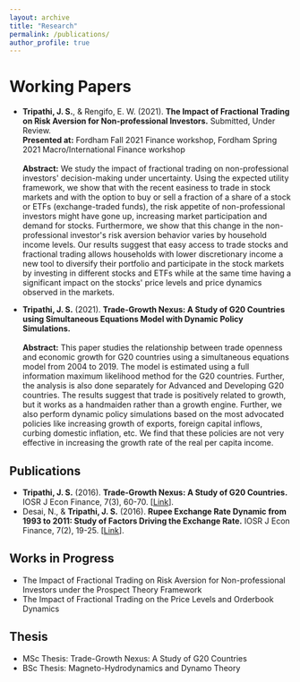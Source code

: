 ```yaml
---
layout: archive
title: "Research"
permalink: /publications/
author_profile: true
---
```

Working Papers
=====
- **Tripathi, J. S.**, & Rengifo, E. W. (2021). **The Impact of Fractional Trading on Risk Aversion for Non-professional Investors.** Submitted, Under Review. <br>
**Presented at:** Fordham Fall 2021 Finance workshop, Fordham Spring 2021 Macro/International Finance workshop <br> <br>
**Abstract:** We study the impact of fractional trading on non-professional investors' decision-making under uncertainty. Using the expected utility framework, we show that with the recent easiness to trade in stock markets and with the option to buy or sell a fraction of a share of a stock or ETFs (exchange-traded funds), the risk appetite of non-professional investors might have gone up, increasing market participation and demand for stocks. Furthermore, we show that this change in the non-professional investor's risk aversion behavior varies by household income levels. Our results suggest that easy access to trade stocks and fractional trading allows households with lower discretionary income a new tool to diversify their portfolio and participate in the stock markets by investing in different stocks and ETFs while at the same time having a significant impact on the stocks' price levels and price dynamics observed in the markets. 

- **Tripathi, J. S.** (2021). **Trade-Growth Nexus: A Study of G20 Countries using Simultaneous Equations Model with Dynamic Policy Simulations.** <br> <br>
**Abstract:** This paper studies the relationship between trade openness and economic growth for G20 countries using a simultaneous equations model from 2004 to 2019. The model is estimated using a full information maximum likelihood method for the G20 countries. Further, the analysis is also done separately for Advanced and Developing G20 countries. The results suggest that trade is positively related to growth, but it works as a handmaiden rather than a growth engine. Further, we also perform dynamic policy simulations based on the most advocated policies like increasing growth of exports, foreign capital inflows, curbing domestic inflation, etc. We find that these policies are not very effective in increasing the growth rate of the real per capita income.

## Publications
- **Tripathi, J. S.** (2016). **Trade-Growth Nexus: A Study of G20 Countries.** IOSR J Econ Finance, 7(3), 60-70.  [[Link](http://www.iosrjournals.org/iosr-jef/papers/Vol7-Issue3/Version-2/G0703026070.pdf)].
- Desai, N., & **Tripathi, J. S.** (2016). **Rupee Exchange Rate Dynamic from 1993 to 2011: Study of Factors Driving the Exchange Rate.** IOSR J Econ Finance, 7(2), 19-25.  [[Link](http://www.iosrjournals.org/iosr-jef/papers/Vol7-Issue2/Version-2/C0702021925.pdf)].

## Works in Progress
- The Impact of Fractional Trading on Risk Aversion for Non-professional Investors under the Prospect Theory Framework
- The Impact of Fractional Trading on the Price Levels and Orderbook Dynamics

## Thesis
- MSc Thesis: Trade-Growth Nexus: A Study of G20 Countries
- BSc Thesis: Magneto-Hydrodynamics and Dynamo Theory




<!--
{% if author.googlescholar %}
  You can also find my articles on <u><a href="{{author.googlescholar}}">my Google Scholar profile</a>.</u>
{% endif %}

{% include base_path %}

{% for post in site.publications reversed %}
  {% include archive-single.html %}
{% endfor %} -->
